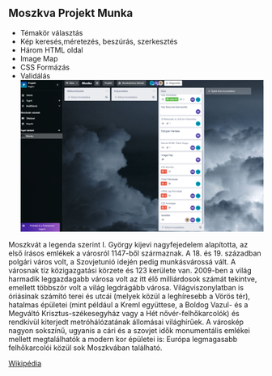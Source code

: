 ## Moszkva Projekt Munka

- Témakör választás
- Kép keresés,méretezés, beszúrás, szerkesztés
- Három HTML oldal
- Image Map
- CSS Formázás
- Validálás
[![Trello](trello.png "Trello")](trello.png "Trello")

Moszkvát a legenda szerint I. György kijevi nagyfejedelem alapította, az első írásos emlékek a városról 1147-ből származnak. A 18. és 19. században polgári város volt, a Szovjetunió idején pedig munkásvárossá vált. A városnak tíz közigazgatási körzete és 123 kerülete van. 2009-ben a világ harmadik leggazdagabb városa volt az itt élő milliárdosok számát tekintve, emellett többször volt a világ legdrágább városa. Világviszonylatban is óriásinak számító terei és utcái (melyek közül a leghíresebb a Vörös tér), hatalmas épületei (mint például a Kreml együttese, a Boldog Vazul- és a Megváltó Krisztus-székesegyház vagy a Hét nővér-felhőkarcolók) és rendkívül kiterjedt metróhálózatának állomásai világhírűek. A városkép nagyon sokszínű, ugyanis a cári és a szovjet idők monumentális emlékei mellett megtalálhatók a modern kor épületei is: Európa legmagasabb felhőkarcolói közül sok Moszkvában található.

[Wikipédia](http://hu.wikipedia.org/wiki/Moszkva "Wikipédia")
